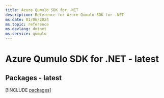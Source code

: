 ```yaml
---
title: Azure Qumulo SDK for .NET
description: Reference for Azure Qumulo SDK for .NET
ms.date: 01/06/2024
ms.topic: reference
ms.devlang: dotnet
ms.service: qumulo
---
```

# Azure Qumulo SDK for .NET - latest
## Packages - latest
[!INCLUDE [packages](qumulo-index.md)]